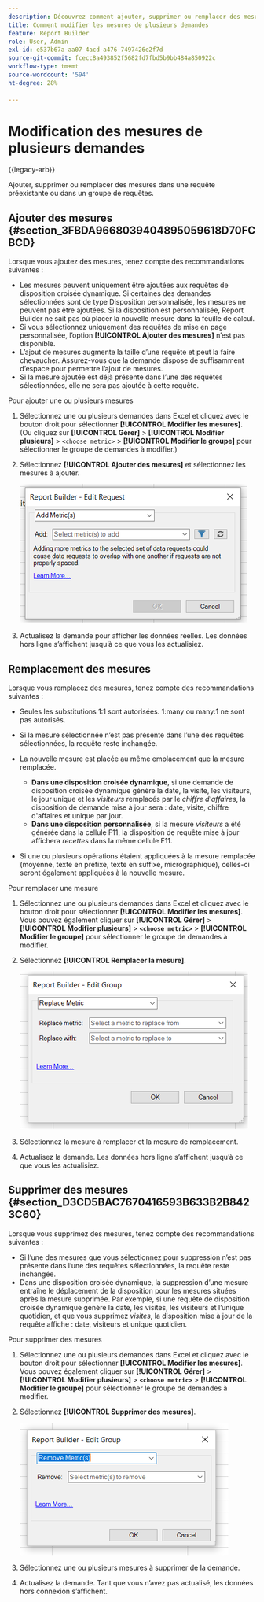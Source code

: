 ```yaml
---
description: Découvrez comment ajouter, supprimer ou remplacer des mesures dans une requête préexistante ou dans un groupe de requêtes.
title: Comment modifier les mesures de plusieurs demandes
feature: Report Builder
role: User, Admin
exl-id: e537b67a-aa07-4acd-a476-7497426e2f7d
source-git-commit: fcecc8a493852f5682fd7fbd5b9bb484a850922c
workflow-type: tm+mt
source-wordcount: '594'
ht-degree: 28%

---
```


# Modification des mesures de plusieurs demandes

{{legacy-arb}}

Ajouter, supprimer ou remplacer des mesures dans une requête préexistante ou dans un groupe de requêtes.

## Ajouter des mesures {#section_3FBDA9668039404895059618D70FCBCD}

Lorsque vous ajoutez des mesures, tenez compte des recommandations suivantes :

* Les mesures peuvent uniquement être ajoutées aux requêtes de disposition croisée dynamique.
Si certaines des demandes sélectionnées sont de type Disposition personnalisée, les mesures ne peuvent pas être ajoutées. Si la disposition est personnalisée, Report Builder ne sait pas où placer la nouvelle mesure dans la feuille de calcul.
* Si vous sélectionnez uniquement des requêtes de mise en page personnalisée, l’option **[!UICONTROL Ajouter des mesures]** n’est pas disponible.
* L’ajout de mesures augmente la taille d’une requête et peut la faire chevaucher. Assurez-vous que la demande dispose de suffisamment d’espace pour permettre l’ajout de mesures.
* Si la mesure ajoutée est déjà présente dans l’une des requêtes sélectionnées, elle ne sera pas ajoutée à cette requête.

Pour ajouter une ou plusieurs mesures

1. Sélectionnez une ou plusieurs demandes dans Excel et cliquez avec le bouton droit pour sélectionner **[!UICONTROL Modifier les mesures]**. (Ou cliquez sur **[!UICONTROL Gérer]** > **[!UICONTROL Modifier plusieurs]** > `<choose metric>` > **[!UICONTROL Modifier le groupe]** pour sélectionner le groupe de demandes à modifier.)
1. Sélectionnez **[!UICONTROL Ajouter des mesures]** et sélectionnez les mesures à ajouter.

   ![Capture d&#39;écran montrant l&#39;option Modifier la requête, Ajouter des mesures sélectionnée.](assets/add_metric.png)

1. Actualisez la demande pour afficher les données réelles. Les données hors ligne s’affichent jusqu’à ce que vous les actualisiez.

## Remplacement des mesures

Lorsque vous remplacez des mesures, tenez compte des recommandations suivantes :

* Seules les substitutions 1:1 sont autorisées. 1:many ou many:1 ne sont pas autorisés.
* Si la mesure sélectionnée n’est pas présente dans l’une des requêtes sélectionnées, la requête reste inchangée.
* La nouvelle mesure est placée au même emplacement que la mesure remplacée.

   * **Dans une disposition croisée dynamique**, si une demande de disposition croisée dynamique génère la date, la visite, les visiteurs, le jour unique et les *visiteurs* remplacés par le *chiffre d&#39;affaires*, la disposition de demande mise à jour sera : date, visite, chiffre d&#39;affaires et unique par jour.
   * **Dans une disposition personnalisée**, si la mesure *visiteurs* a été générée dans la cellule F11, la disposition de requête mise à jour affichera *recettes* dans la même cellule F11.

* Si une ou plusieurs opérations étaient appliquées à la mesure remplacée (moyenne, texte en préfixe, texte en suffixe, micrographique), celles-ci seront également appliquées à la nouvelle mesure.

Pour remplacer une mesure

1. Sélectionnez une ou plusieurs demandes dans Excel et cliquez avec le bouton droit pour sélectionner **[!UICONTROL Modifier les mesures]**. Vous pouvez également cliquer sur **[!UICONTROL Gérer]** > **[!UICONTROL Modifier plusieurs]** > **`<choose metric>`** > **[!UICONTROL Modifier le groupe]** pour sélectionner le groupe de demandes à modifier.

1. Sélectionnez **[!UICONTROL Remplacer la mesure]**.

   ![Capture d&#39;écran de l&#39;écran Modifier le groupe avec l&#39;option Remplacer la mesure sélectionnée.](assets/replace_metric.png)

1. Sélectionnez la mesure à remplacer et la mesure de remplacement.
1. Actualisez la demande. Les données hors ligne s’affichent jusqu’à ce que vous les actualisiez.

## Supprimer des mesures {#section_D3CD5BAC7670416593B633B2B8423C60}

Lorsque vous supprimez des mesures, tenez compte des recommandations suivantes :

* Si l’une des mesures que vous sélectionnez pour suppression n’est pas présente dans l’une des requêtes sélectionnées, la requête reste inchangée.
* Dans une disposition croisée dynamique, la suppression d’une mesure entraîne le déplacement de la disposition pour les mesures situées après la mesure supprimée. Par exemple, si une requête de disposition croisée dynamique génère la date, les visites, les visiteurs et l’unique quotidien, et que vous supprimez *visites*, la disposition mise à jour de la requête affiche : date, visiteurs et unique quotidien.

Pour supprimer des mesures

1. Sélectionnez une ou plusieurs demandes dans Excel et cliquez avec le bouton droit pour sélectionner **[!UICONTROL Modifier les mesures]**. Vous pouvez également cliquer sur **[!UICONTROL Gérer]** > **[!UICONTROL Modifier plusieurs]** > **`<choose metric>`** > **[!UICONTROL Modifier le groupe]** pour sélectionner le groupe de demandes à modifier.

1. Sélectionnez **[!UICONTROL Supprimer des mesures]**.

   ![Capture d&#39;écran montrant l&#39;option Modifier le groupe et Supprimer la ou les mesures sélectionnée.](assets/remove_metric.png)

1. Sélectionnez une ou plusieurs mesures à supprimer de la demande.
1. Actualisez la demande. Tant que vous n’avez pas actualisé, les données hors connexion s’affichent.
